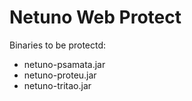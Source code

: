 
# Netuno Web Protect #

Binaries to be protectd:

- netuno-psamata.jar
- netuno-proteu.jar
- netuno-tritao.jar

